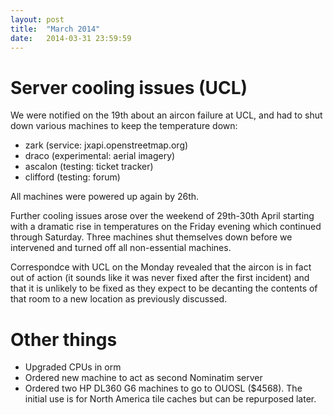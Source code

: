 ```yaml
---
layout: post
title:  "March 2014"
date:   2014-03-31 23:59:59
---
```


# Server cooling issues (UCL)

We were notified on the 19th about an aircon failure at UCL, and had to shut down various machines to keep the temperature down:

* zark (service: jxapi.openstreetmap.org)
* draco (experimental: aerial imagery)
* ascalon (testing: ticket tracker)
* clifford (testing: forum)

All machines were powered up again by 26th.

Further cooling issues arose over the weekend of 29th-30th April starting with a dramatic rise in temperatures on the Friday evening which continued through Saturday. Three machines shut themselves down before we intervened and turned off all non-essential machines.

Correspondce with UCL on the Monday revealed that the aircon is in fact out of action (it sounds like it was never fixed after the first incident) and that it is unlikely to be fixed as they expect to be decanting the contents of that room to a new location as previously discussed.

# Other things

* Upgraded CPUs in orm
* Ordered new machine to act as second Nominatim server
* Ordered two HP DL360 G6 machines to go to OUOSL ($4568). The initial use is for North America tile caches but can be repurposed later.
